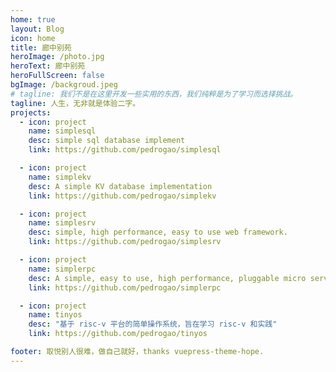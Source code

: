 ```yaml
---
home: true
layout: Blog
icon: home
title: 廊中别苑
heroImage: /photo.jpg
heroText: 廊中别苑
heroFullScreen: false
bgImage: /backgroud.jpeg
# tagline: 我们不是在这里开发一些实用的东西，我们纯粹是为了学习而选择挑战。
tagline: 人生，无非就是体验二字。
projects:
  - icon: project
    name: simplesql
    desc: simple sql database implement
    link: https://github.com/pedrogao/simplesql

  - icon: project
    name: simplekv
    desc: A simple KV database implementation
    link: https://github.com/pedrogao/simplekv

  - icon: project
    name: simplesrv
    desc: simple, high performance, easy to use web framework.
    link: https://github.com/pedrogao/simplesrv

  - icon: project
    name: simplerpc
    desc: A simple, easy to use, high performance, pluggable micro services framework
    link: https://github.com/pedrogao/simplerpc

  - icon: project
    name: tinyos
    desc: "基于 risc-v 平台的简单操作系统，旨在学习 risc-v 和实践"
    link: https://github.com/pedrogao/tinyos

footer: 取悦别人很难，做自己就好，thanks vuepress-theme-hope.
---
```

